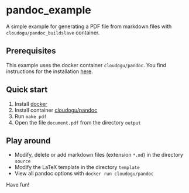 # pandoc_example
A simple example for generating a PDF file from markdown files with `cloudogu/pandoc_buildslave` container.

## Prerequisites
This example uses the docker container `cloudogu/pandoc`. You find instructions for the installation [here](https://github.com/cloudogu/pandoc-buildslave).

## Quick start
1. Install [docker](https://www.docker.com/get-docker)
2. Install container [cloudogu/pandoc](https://github.com/cloudogu/pandoc-buildslave)
3. Run `make pdf`
4. Open the file `document.pdf` from the directory `output`

## Play around
* Modify, delete or add markdown files (extension `*.md`) in the directory `source`
* Modify the LaTeX template in the directory `template`
* View all pandoc options with `docker run cloudogu/pandoc`

Have fun!


